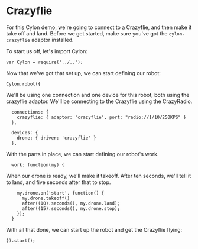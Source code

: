 # Crazyflie

For this Cylon demo, we're going to connect to a Crazyflie, and then make it
take off and land. Before we get started, make sure you've got the
`cylon-crazyflie` adaptor installed.

To start us off, let's import Cylon:

    var Cylon = require('../..');

Now that we've got that set up, we can start defining our robot:

    Cylon.robot({

We'll be using one connection and one device for this robot, both using the
crazyflie adaptor. We'll be connecting to the Crazyflie using the CrazyRadio.

      connections: {
        crazyflie: { adaptor: 'crazyflie', port: "radio://1/10/250KPS" }
      },

      devices: {
        drone: { driver: 'crazyflie' }
      },

With the parts in place, we can start defining our robot's work.

      work: function(my) {

When our drone is ready, we'll make it takeoff. After ten seconds, we'll tell it
to land, and five seconds after that to stop.

        my.drone.on('start', function() {
          my.drone.takeoff()
          after((10).seconds(), my.drone.land);
          after((15).seconds(), my.drone.stop);
        });
      }

With all that done, we can start up the robot and get the Crazyflie flying:

    }).start();
